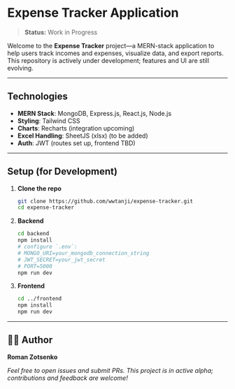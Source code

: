 # Expense Tracker Application

> **Status:** Work in Progress

Welcome to the **Expense Tracker** project—a MERN-stack application to help users track incomes and expenses, visualize data, and export reports. This repository is actively under development; features and UI are still evolving.

---

## Technologies

- **MERN Stack**: MongoDB, Express.js, React.js, Node.js
- **Styling**: Tailwind CSS
- **Charts**: Recharts (integration upcoming)
- **Excel Handling**: SheetJS (xlsx) (to be added)
- **Auth**: JWT (routes set up, frontend TBD)

---

## Setup (for Development)

1. **Clone the repo**
   ```bash
   git clone https://github.com/wwtanji/expense-tracker.git
   cd expense-tracker
   ```

2. **Backend**
   ```bash
   cd backend
   npm install
   # configure `.env`:
   # MONGO_URI=your_mongodb_connection_string
   # JWT_SECRET=your_jwt_secret
   # PORT=5000
   npm run dev
   ```

3. **Frontend**
   ```bash
   cd ../frontend
   npm install
   npm run dev
   ```

---

## 🙋‍♂️ Author

**Roman Zotsenko**

*Feel free to open issues and submit PRs. This project is in active alpha; contributions and feedback are welcome!*  
